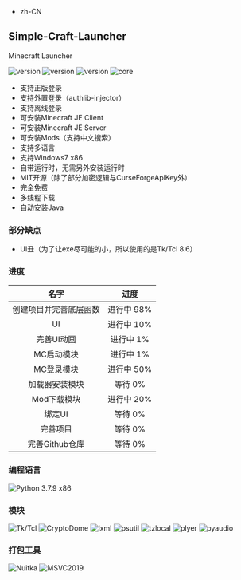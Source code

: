 - zh-CN
## Simple-Craft-Launcher
Minecraft Launcher 

![version](https://img.shields.io/badge/release-None-green)
![version](https://img.shields.io/badge/snapshot-None-yellow)
![version](https://img.shields.io/badge/dev-0.0.1-red)
![core](https://img.shields.io/badge/Core-0.0.1-green)

- 支持正版登录
- 支持外置登录（authlib-injector）
- 支持离线登录
- 可安装Minecraft JE Client
- 可安装Minecraft JE Server
- 可安装Mods（支持中文搜索）
- 支持多语言
- 支持Windows7 x86
- 自带运行时，无需另外安装运行时
- MIT开源（除了部分加密逻辑与CurseForgeApiKey外）
- 完全免费
- 多线程下载
- 自动安装Java

### 部分缺点
- UI丑（为了让exe尽可能的小，所以使用的是Tk/Tcl 8.6）

### 进度
| 名字 | 进度 |
|:------:|:------:|
| 创建项目并完善底层函数 | 进行中 98% |
| UI | 进行中 10% |
| 完善UI动画 | 进行中 1% |
| MC启动模块 | 进行中 1% |
| MC登录模块 | 进行中 50% |
| 加载器安装模块 | 等待 0% |
| Mod下载模块 | 进行中 20% |
| 绑定UI | 等待 0% |
| 完善项目 | 等待 0% |
| 完善Github仓库 | 等待 0% |

### 编程语言
![Python 3.7.9 x86](https://img.shields.io/badge/Python_3.7.9_x86-3d7aab?style=for-the-badge&logo=python&logoColor=ffffff)

### 模块
![Tk/Tcl](https://img.shields.io/badge/Tk%20Tcl-8.6-red)
![CryptoDome](https://img.shields.io/badge/PyCryptoDome-3.19.0-green)
![lxml](https://img.shields.io/badge/lxml-4.9.3-green)
![psutil](https://img.shields.io/badge/psutil-5.9.5-green)
![tzlocal](https://img.shields.io/badge/tzlocal-5.1-green)
![plyer](https://img.shields.io/badge/plyer-2.1.0-green)
![pyaudio](https://img.shields.io/badge/pyaudio-0.2.13-green)

### 打包工具
![Nuitka](https://img.shields.io/badge/Nuitka-1.8.6-green)
![MSVC2019](https://img.shields.io/badge/MSVC_2019_x86-14.29.30133-green)
